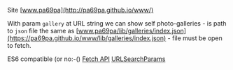 
Site [www.pa69pa](http://pa69pa.github.io/www/)

With param `gallery` at URL string we can show self photo-galleries - is path to `json` file the same as [www.pa69pa/lib/galleries/index.json](https://pa69pa.github.io/www/lib/galleries/index.json) - file must be open to fetch.

ES6 compatible (or no:-()
[Fetch API](https://developer.mozilla.org/en-US/docs/Web/API/Fetch_API)
[URLSearchParams](https://developer.mozilla.org/en-US/docs/Web/API/URLSearchParams)
